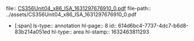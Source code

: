 file:: [CS356Unit04_x86_ISA_1631297676910_0.pdf](../assets/CS356Unit04_x86_ISA_1631297676910_0.pdf)
file-path:: ../assets/CS356Unit04_x86_ISA_1631297676910_0.pdf

- [:span]
  ls-type:: annotation
  hl-page:: 8
  id:: 614d6bc4-7737-4dc7-b6d8-83b214a051ed
  hl-type:: area
  hl-stamp:: 1632463811293